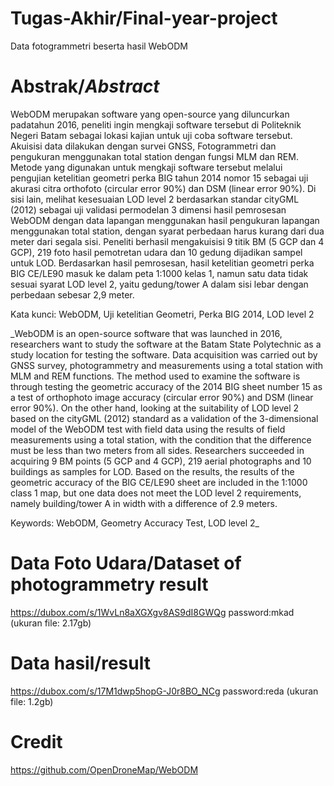 # Tugas-Akhir/Final-year-project
Data fotogrammetri beserta hasil WebODM

# Abstrak/_Abstract_

WebODM merupakan software yang open-source yang diluncurkan padatahun 2016, peneliti ingin mengkaji software tersebut di Politeknik Negeri Batam sebagai lokasi kajian untuk uji coba software tersebut. Akuisisi data dilakukan dengan survei GNSS, Fotogrammetri dan pengukuran menggunakan total station dengan fungsi MLM dan REM. Metode yang digunakan untuk mengkaji software tersebut melalui pengujian ketelitian geometri perka BIG tahun 2014 nomor 15 sebagai uji akurasi citra orthofoto (circular error 90%) dan DSM (linear error 90%). Di sisi lain,  melihat kesesuaian LOD level 2 berdasarkan standar cityGML (2012) sebagai uji validasi permodelan 3 dimensi hasil pemrosesan WebODM dengan data lapangan menggunakan hasil pengukuran lapangan menggunakan total station, dengan syarat perbedaan harus kurang dari dua meter dari segala sisi. Peneliti berhasil mengakuisisi 9 titik BM (5 GCP dan 4 GCP), 219 foto hasil pemotretan udara dan 10 gedung dijadikan sampel untuk LOD. Berdasarkan hasil pemrosesan, hasil ketelitian geometri perka BIG CE/LE90 masuk ke dalam peta 1:1000 kelas 1, namun satu data tidak sesuai syarat LOD level 2, yaitu gedung/tower A dalam sisi lebar dengan perbedaan sebesar 2,9 meter. 

Kata kunci: WebODM, Uji ketelitian Geometri, Perka BIG 2014, LOD level 2

_WebODM is an open-source software that was launched in 2016, researchers want to study the software at the Batam State Polytechnic as a study location for testing the software. Data acquisition was carried out by GNSS survey, photogrammetry and measurements using a total station with MLM and REM functions. The method used to examine the software is through testing the geometric accuracy of the 2014 BIG sheet number 15 as a test of orthophoto image accuracy (circular error 90%) and DSM (linear error 90%). On the other hand, looking at the suitability of LOD level 2 based on the cityGML (2012) standard as a validation of the 3-dimensional model of the WebODM test with field data using the results of field measurements using a total station, with the condition that the difference must be less than two meters from all sides. Researchers succeeded in acquiring 9 BM points (5 GCP and 4 GCP), 219 aerial photographs and 10 buildings as samples for LOD. Based on the results, the results of the geometric accuracy of the BIG CE/LE90 sheet are included in the 1:1000 class 1 map, but one data does not meet the LOD level 2 requirements, namely building/tower A in width with a difference of 2.9 meters.

Keywords: WebODM, Geometry Accuracy Test, LOD level 2_

# Data Foto Udara/Dataset of photogrammetry result
https://dubox.com/s/1WvLn8aXGXgv8AS9dI8GWQg password:mkad (ukuran file: 2.17gb)
# Data hasil/result
https://dubox.com/s/17M1dwp5hopG-J0r8BO_NCg password:reda  (ukuran file: 1.2gb)
# Credit
https://github.com/OpenDroneMap/WebODM
